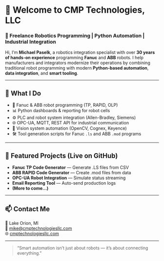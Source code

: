 # 👋 Welcome to CMP Technologies, LLC

### 🤖 Freelance Robotics Programming | Python Automation | Industrial Integration

Hi, I’m **Michael Paselk**, a robotics integration specialist with over **30 years of hands-on experience** programming **Fanuc** and **ABB** robots. I help manufacturers and integrators modernize their operations by combining traditional robot programming with modern **Python-based automation**, **data integration**, and **smart tooling**.

---

## 🔧 What I Do

- 🦾 Fanuc & ABB robot programming (TP, RAPID, OLP)
- 📊 Python dashboards & reporting for robot cells
- ⚙️ PLC and robot system integration (Allen-Bradley, Siemens)
- 🌐 OPC-UA, MQTT, REST API for industrial communication
- 🧠 Vision system automation (OpenCV, Cognex, Keyence)
- 🛠️ Tool generation scripts for Fanuc `.ls` and ABB `.mod` programs

---

## 🚀 Featured Projects (Live on GitHub)

- **Fanuc TP Code Generator** — Generate .LS files from CSV
- **ABB RAPID Code Generator** — Create .mod files from data
- **OPC-UA Robot Integration** — Simulate status streaming
- **Email Reporting Tool** — Auto-send production logs
- **(More to come...)**

---

## 📫 Contact Me

📍 Lake Orion, MI  
📧 [mike@cmptechnologiesllc.com](mailto:mike@cmptechnologiesllc.com)  
🌐 [cmptechnologiesllc.com](https://cmptechnologiesllc.com)

---

> “Smart automation isn’t just about robots — it’s about connecting everything.”


